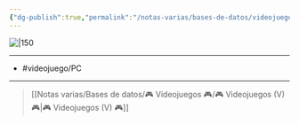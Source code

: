 ```yaml
---
{"dg-publish":true,"permalink":"/notas-varias/bases-de-datos/videojuegos/v-paragon/"}
---
```



![|150](https://images.igdb.com/igdb/image/upload/t_cover_big/co29i6.jpg)

---

- #videojuego/PC 

---

> [[Notas varias/Bases de datos/🎮 Videojuegos 🎮/🎮 Videojuegos (V) 🎮\|🎮 Videojuegos (V) 🎮]]
